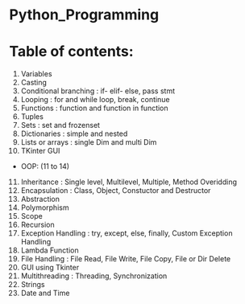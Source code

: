 # Python_Programming

# Table of contents:

1) Variables
2) Casting
3) Conditional branching :
  if- elif- else,
  pass stmt
4) Looping :
  for and while loop,
  break,
  continue
5) Functions :
  function and function in function
6) Tuples
7) Sets : set and frozenset
8) Dictionaries : simple and nested
9) Lists or arrays : single Dim and multi Dim
10) TKinter GUI
- OOP: (11 to 14)
11) Inheritance :
     Single level,
     Multilevel, 
     Multiple,
     Method Overidding
12) Encapsulation : Class, Object, Constuctor and Destructor
13) Abstraction
14) Polymorphism
15) Scope
16) Recursion
17) Exception Handling :
  try, except, else, finally,
  Custom Exception Handling
18) Lambda Function
19) File Handling :
  File Read,
  File Write,
  File Copy,
  File or Dir Delete
20) GUI using Tkinter
21) Multithreading : Threading, Synchronization
22) Strings
23) Date and Time
